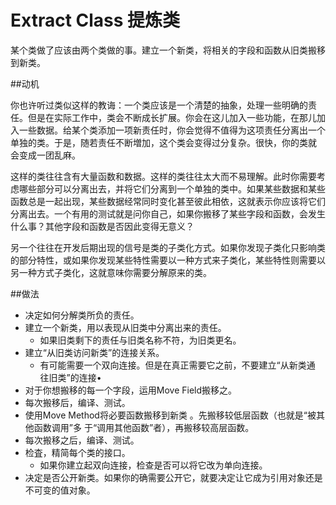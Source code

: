 # Extract Class 提炼类

某个类做了应该由两个类做的事。建立一个新类，将相关的字段和函数从旧类搬移到新类。

##动机

你也许听过类似这样的教诲：一个类应该是一个清楚的抽象，处理一些明确的责任。但是在实际工作中，类会不断成长扩展。你会在这儿加入一些功能，在那儿加入一些数据。给某个类添加一项新责任时，你会觉得不值得为这项责任分离出一个单独的类。于是，随若责任不断増加，这个类会变得过分复杂。很快，你的类就 会变成一团乱麻。

这样的类往往含有大量函数和数据。这样的类往往太大而不易理解。此时你需要考虑哪些部分可以分离出去，并将它们分离到一个单独的类中。如果某些数据和某些函数总是一起出现，某些数据经常同时变化甚至彼此相依，这就表示你应该将它们分离出去。一个有用的测试就是问你自己，如果你搬移了某些字段和函数，会发生什么事？其他字段和函数是否因此变得无意义？

另一个往往在开发后期出现的信号是类的子类化方式。如果你发现子类化只影响类的部分特性，或如果你发现某些特性需要以一种方式来子类化，某些特性则需要以另一种方式子类化，这就意味你需要分解原来的类。

##做法

* 决定如何分解类所负的责任。
* 建立一个新类，用以表现从旧类中分离出来的责任。
    * 如果旧类剩下的责任与旧类名称不符，为旧类更名。
* 建立“从旧类访问新类”的连接关系。
    * 有可能需要一个双向连接。但是在真正需要它之前，不要建立“从新类通 往旧类”的连接•
* 对于你想搬移的每一个字段，运用Move Field搬移之。
* 每次搬移后，编译、测试。
* 使用Move Method将必要函数搬移到新类 。先搬移较低层函数（也就是“被其他函数调用”多 于“调用其他函数”者），再搬移较高层函数。
* 每次搬移之后，编译、测试。
* 检査，精简每个类的接口。
    * 如果你建立起双向连接，检查是否可以将它改为单向连接。
* 决定是否公开新类。如果你的确需要公开它，就要决定让它成为引用对象还是不可变的值对象。
